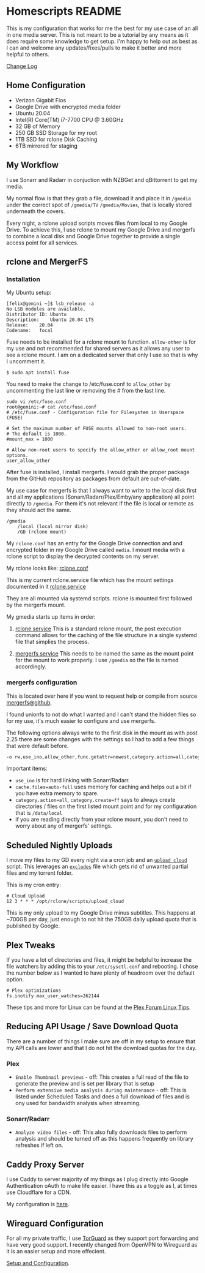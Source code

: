 # Homescripts README

This is my configuration that works for me the best for my use case of an all in one media server. This is not meant to be a tutorial by any means as it does require some knowledge to get setup. I'm happy to help out as best as I can and welcome any updates/fixes/pulls to make it better and more helpful to others.

[Change Log](https://github.com/animosity22/homescripts/blob/master/Changes.MD)

## Home Configuration

- Verizon Gigabit Fios
- Google Drive with encrypted media folder
- Ubuntu 20.04
- Intel(R) Core(TM) i7-7700 CPU @ 3.60GHz
- 32 GB of Memory
- 250 GB SSD Storage for my root
- 1TB SSD for rclone Disk Caching
- 6TB mirrored for staging

## My Workflow

I use Sonarr and Radarr in conjuction with NZBGet and qBittorrent to get my media. 

My normal flow is that they grab a file, download it and place it in `/gmedia` under the correct spot of `/gmedia/TV` `/gmedia/Movies`, that is locally stored underneath the covers.

Every night, a rclone upload scripts moves files from local to my Google Drive. To achieve this, I use rclone to mount my Google Drive and mergerfs to combine a local disk and Google Drive together to provide a single access point for all services.

## rclone and MergerFS

### Installation
My Ubuntu setup:

```
[felix@gemini ~]$ lsb_release -a
No LSB modules are available.
Distributor ID:	Ubuntu
Description:	Ubuntu 20.04 LTS
Release:	20.04
Codename:	focal
```

Fuse needs to be installed for a rclone mount to function. `allow-other` is for my use and not recommended for shared servers as it allows any user to see a rclone mount. I am on a dedicated server that only I use so that is why I uncomment it.

```
$ sudo apt install fuse
```
	
You need to make the change to /etc/fuse.conf to `allow_other` by uncommenting the last line or removing the # from the last line.

	sudo vi /etc/fuse.conf
	root@gemini:~# cat /etc/fuse.conf
	# /etc/fuse.conf - Configuration file for Filesystem in Userspace (FUSE)
	
	# Set the maximum number of FUSE mounts allowed to non-root users.
	# The default is 1000.
	#mount_max = 1000

	# Allow non-root users to specify the allow_other or allow_root mount options.
	user_allow_other
	
After fuse is installed, I install mergerfs. I would grab the proper package from the GitHub repository as packages from default are out-of-date.

My use case for mergerfs is that I always want to write to the local disk first and all my applications (Sonarr/Radarr/Plex/Emby/any application) all point directly to `/gmedia`.
For them it's not relevant if the file is local or remote as they should act the same. 

  	/gmedia
        /local (local mirror disk)
        /GD (rclone mount)
  

My `rclone.conf` has an entry for the Google Drive connection and and encrypted folder in my Google Drive called `media`. I mount media with a rclone script to display the decrypted contents on my server. 

My rclone looks like: [rclone.conf](https://github.com/animosity22/homescripts/blob/master/rclone.conf)

This is my current rclone.service file which has the mount settings documented in it [rclone.service](https://github.com/animosity22/homescripts/blob/master/systemd/rclone.service)

They are all mounted via systemd scripts. rclone is mounted first followed by the mergerfs mount.

My gmedia starts up items in order:
1) [rclone service](https://github.com/animosity22/homescripts/blob/master/systemd/rclone.service) This is a standard rclone mount, the post execution command allows for the caching of the file structure in a single systemd file that simplies the process.

2) [mergerfs service](https://github.com/animosity22/homescripts/blob/master/systemd/gmedia.service) This needs to be named the same as the mount point for the mount to work properly. I use `/gmedia` so the file is named accordingly.


### mergerfs configuration
This is located over here if you want to request help or compile from source [mergerfs@github](https://github.com/trapexit/mergerfs).

I found unionfs to not do what I wanted and I can't stand the hidden files so for my use, it's much easier to configure and use mergerfs.

The following options always write to the first disk in the mount as with post 2.25 there are some changes with the settings so I had to add a few things that were default before.

```bash
-o rw,use_ino,allow_other,func.getattr=newest,category.action=all,category.create=ff,cache.files=partial,dropcacheonclose=true
```

Important items:

- `use_ino` is for hard linking with Sonarr/Radarr.
- `cache.files=auto-full` uses memory for caching and helps out a bit if you have extra memory to spare.
- `category.action=all`, `category.create=ff` says to always create directories / files on the first listed mount point and for my configuration that is `/data/local`
- if you are reading directly from your rclone mount, you don't need to worry about any of mergerfs' settings.

## Scheduled Nightly Uploads

I move my files to my GD every night via a cron job and an [`upload cloud`](https://github.com/animosity22/homescripts/blob/master/scripts/upload_cloud) script. This leverages an [`excludes`](https://github.com/animosity22/homescripts/blob/master/scripts/excludes) file which gets rid of unwanted partial files and my torrent folder.

This is my cron entry:

```
# Cloud Upload
12 3 * * * /opt/rclone/scripts/upload_cloud
```

This is my only upload to my Google Drive minus subtitles. This happens at ~700GB per day, just enough to not hit the 750GB daily upload quota that is published by Google.

## Plex Tweaks
If you have a lot of directories and files, it might be helpful to increase the file watchers by adding this to your `/etc/sysctl.conf` and rebooting. I chose the number below as I wanted to have plenty of headroom over the default option.

```
# Plex optimizations
fs.inotify.max_user_watches=262144
```

These tips and more for Linux can be found at the [Plex Forum Linux Tips](https://forums.plex.tv/t/linux-tips/276247).

## Reducing API Usage / Save Download Quota
There are a number of things I make sure are off in my setup to ensure that my API calls are lower and that I do not hit the download quotas for the day.

### Plex
- `Enable Thumbnail previews` - off: This creates a full read of the file to generate the preview and is set per library that is setup
- `Perform extensive media analysis during maintenance` - off: This is listed under Scheduled Tasks and does a full download of files and is ony used for bandwidth analysis when streaming.

### Sonarr/Radarr
- `Analyze video files` - off: This also fully downloads files to perform analysis and should be turned off as this happens frequently on library refreshes if left on.

## Caddy Proxy Server

I use Caddy to server majority of my things as I plug directly into Google Authentication oAuth to make life easier. I have this as a toggle as I, at times use Cloudflare for a CDN.

My configuration is [here](https://github.com/animosity22/homescripts/blob/master/PROXY.MD).

## Wireguard Configuration

For all my private traffic, I use [TorGuard](https://torguard.net/) as they support port forwarding and have very good support. I recently changed from OpenVPN to Wireguard as it is an easier setup and more effecient.

[Setup and Configuration](https://github.com/animosity22/homescripts/blob/master/WIREGUARD.MD).
